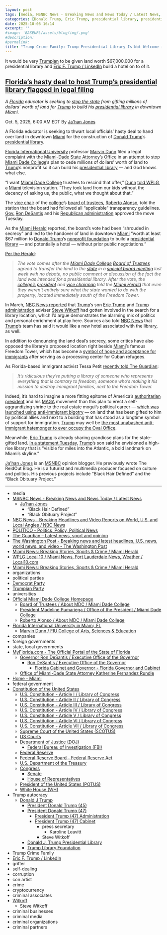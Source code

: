 ```yaml
---
layout: post
tags: [media, MSNBC News - Breaking News and News Today / Latest News, Ja’han Jones, “Black Hair Defined”, “Black Obituary Project”, NBC News - Breaking Headlines and Video Reports on World U.S. and Local Angles / NBC News, POLITICO - Politics Policy Political News, The Guardian – Latest news sport and opinion, The Washington Post - Breaking news and latest headlines U.S. news world news and video - The Washington Post, Miami News – Breaking Stories Sports & Crime / Miami Herald, WPLG Local 10 / Miami News Fort Lauderdale News Weather / Local10.com, Miami News – Breaking Stories Sports & Crime / Miami Herald, organizations, political parties, Democrat Party, Trumpian Party, universities, Official Miami Dade College Homepage, Board of Trustees / About MDC / Miami Dade College, President Madeline Pumariega / Office of the President / Miami Dade College, Roberto Alonso / About MDC / Miami Dade College, Florida International University in Miami FL, Marvin Dunn / FIU College of Arts Sciences & Education, companies, foreign governments, state local governments, MyFlorida.com - The Official Portal of the State of Florida, Governor Ron DeSantis / Executive Office of the Governor, Ron DeSantis / Executive Office of the Governor, Florida Cabinet and Governor - Florida Governor and Cabinet, Office of Miami-Dade State Attorney Katherine Fernandez Rundle, Home - Miami, federal government, Constitution of the United States, U.S. Constitution - Article I / Library of Congress, U.S. Constitution - Article II / Library of Congress, U.S. Constitution - Article III / Library of Congress, U.S. Constitution - Article IV / Library of Congress, U.S. Constitution - Article V / Library of Congress, U.S. Constitution - Article VI / Library of Congress, U.S. Constitution - Article VII / Library of Congress, Supreme Court of the United States (SCOTUS), US Courts, Department of Justice (DOJ), Federal Bureau of Investigation (FBI), Federal Reserve, Federal Reserve Board - Federal Reserve Act, U.S. Department of the Treasury, Congress, Senate, House of Representatives, President of the United States (POTUS), White House (WH), Trump autocracy, Donald J Trump, President Donald Trump (45), President Donald Trump (47), President Trump (47) Administration, President Trump (47) Cabinet, press secretary, Karoline Leavitt, Steve Witkoff, Donald J. Trump Presidential Library, Trump Library Foundation, Trump Crime Family, Eric F. Trump / LinkedIn, grifter, self-dealing, corruption, con artist, crime, cryptocurrency, criminal associates, Witkoff, Steve Witkoff, criminal businesses, criminal media, criminal organizations, criminal partners]
categories: [Donald Trump, Eric Trump, presidential library, presidential library/hotel, Miami Dade College, Ron DeSantis]
date: 2025-10-05 16:14
excerpt: ''
#image: 'BASEURL/assets/blog/img/.png'
#description:
#permalink:
title: "Trump Crime Family: Trump Presidential Library Is Not Welcome in Miami"
---
```


It would be very [Trumpian](https://www.donaldjtrump.com/) to be given land worth \$67,000,000 for a presidential library and [Eric F. Trump / LinkedIn](https://www.linkedin.com/in/erictrump/) build a hotel on to of it.

## [Florida’s hasty deal to host Trump’s presidential library flagged in legal filing](https://www.msnbc.com/top-stories/latest/trump-presidential-library-miami-dade-college-land-rcna235521)

*A [Florida](https://www.myflorida.gov/) educator is seeking to [stop the state](https://www.myflorida.gov/) from gifting millions of dollars’ worth of land for [Trump](https://www.donaldjtrump.com/) to build his [presidential library](http://www.trumplibrary.gov/home) in downtown Miami.*

Oct. 5, 2025, 6:00 AM EDT
By [Ja'han Jones](https://www.msnbc.com/author/jahan-jones-ncpn371241)

A Florida educator is seeking to thwart local officials’ hasty deal to hand over land in downtown [Miami](https://www.miami.gov/Home) for the construction of [Donald Trump](https://www.msnbc.com/rachel-maddow-show/maddowblog/trump-picks-convenient-time-change-tune-project-2025-agenda-rcna235375)’s [presidential library](https://www.msnbc.com/top-stories/latest/abc-news-settlement-trump-defamation-library-rcna184267).

[Florida International University](https://www.fiu.edu/) professor [Marvin Dunn](https://case.fiu.edu/about/directory/affiliated-profiles/dunn-marvin.html) filed a legal complaint with the [Miami-Dade State Attorney’s Office](https://miamisao.com/) in an attempt to stop [Miami Dade College](https://www.mdc.edu/)’s plan to cede millions of dollars’ worth of land to [Trump](https://www.donaldjtrump.com/)’s nonprofit so it can build his [presidential library](http://www.trumplibrary.gov/home) — and God knows what else.

“I want [Miami Dade College](https://www.mdc.edu/) trustees to rescind that offer,” [Dunn](https://case.fiu.edu/about/directory/affiliated-profiles/dunn-marvin.html) [told WPLG](https://www.local10.com/news/local/2025/10/01/miami-historian-files-legal-complaint-over-trump-library-vote-they-took-land-from-our-kids/), a [Miami](https://www.miami.gov/Home) television station. “They took land from our kids without the decency of asking us, the public, what we thought about that.”

The [vice chair](https://www.mdc.edu/about/leadership/trustees-roberto-alonso.aspx) of the [college](https://www.mdc.edu/)’s [board of trustees](https://www.mdc.edu/about/leadership/trustees.aspx), [Roberto Alonso](https://www.mdc.edu/about/leadership/trustees-roberto-alonso.aspx), told the station that the board had followed all “applicable” transparency guidelines. [Gov.](https://www.flgov.com/) [Ron DeSantis](https://www.flgov.com/eog/leadership/people/ron-desantis) and his [Republican administration](https://www.cabinet.myflorida.com/) approved the move Tuesday.

As the [Miami Herald](https://www.miamiherald.com/) reported, the board’s vote had been “shrouded in secrecy” and led to the handover of land in downtown [Miami](https://www.miami.gov/Home) “worth at least \$67 million to [Donald Trump](https://www.donaldjtrump.com/)’s [nonprofit foundation](http://www.trumplibrary.gov/) to build a [presidential library](http://www.trumplibrary.gov/home) — and potentially a hotel — without prior public negotiations.”

[Per the Herald](http://miamiherald.com/news/politics-government/article312300881.html):

> *The vote comes after the [Miami Dade College](https://www.mdc.edu/) [Board of Trustees](https://www.mdc.edu/about/leadership/trustees.aspx) agreed to transfer the land to the [state](https://www.myflorida.gov/) in a [special board meeting](https://www.mdc.edu/about/pdf/2025-trustee-agenda/20250923-agenda.pdf) last week with no debate, no public comment or discussion of the fact the land was intended for a presidential library. After the vote, the [college’s president](https://www.mdc.edu/president/madeline-pumariega/) and [vice chairman](https://www.mdc.edu/about/leadership/trustees-roberto-alonso.aspx) told the [Miami Herald](https://www.miamiherald.com/) that even they weren’t entirely sure what the state wanted to do with the property, located immediately south of the Freedom Tower.*

In March, [NBC News reported](https://www.nbcnews.com/politics/trump-administration/top-trump-adviser-gets-involved-fight-win-presidential-library-site-he-rcna195474) that [Trump](https://www.donaldjtrump.com/)’s son [Eric Trump](https://www.linkedin.com/in/erictrump/) and [Trump](https://www.donaldjtrump.com/) [administration](https://www.whitehouse.gov/administration/) adviser [Steve Witkoff](https://www.witkoff.com/) had gotten involved in the search for a library location, which I’d argue demonstrates the alarming mix of politics and personal enrichment at play here. Sources also told [NBC News](https://www.nbcnews.com/) that [Trump](https://www.donaldjtrump.com/)’s team has said it would like a new hotel associated with the library, as well.

In addition to denouncing the land deal’s secrecy, some critics have also opposed the library’s proposed location right beside [Miami](https://www.miami.gov/Home)’s famous Freedom Tower, which has become a [symbol of hope and acceptance for immigrants](https://www.nbcmiami.com/video/multimedia/miamis-freedom-tower-marks-100-years-as-symbol-of-new-beginnings/3666829/) after serving as a processing center for Cuban refugees.

As Florida-based immigrant activist Tessa Petit [recently told The Guardian](https://www.theguardian.com/us-news/2025/oct/01/miami-deal-for-trump-library-angers-critics):

> *It’s ridiculous they’re putting a library of someone who represents everything that is contrary to freedom, someone who’s making it his mission to destroy immigrant families, next to the Freedom Tower.*

Indeed, it’s hard to imagine a more fitting epitome of America’s [authoritarian president](https://www.donaldjtrump.com/) and his [MAGA](https://www.donaldjtrump.com/) movement than this plan to erect a self-aggrandizing shrine to the real estate mogul’s political career — [which was launched using anti-immigrant bigotry](https://www.washingtonpost.com/news/the-fix/wp/2017/06/16/theyre-rapists-presidents-trump-campaign-launch-speech-two-years-later-annotated/) — on land that has been gifted to him by political allies and next to a building that has stood as a longtime symbol of support for immigration. [Trump](https://www.donaldjtrump.com/) may well be [the most unabashed anti-immigrant hatemonger to ever occupy the Oval Office](https://www.politico.com/news/2024/10/12/trump-racist-rhetoric-immigrants-00183537).

Meanwhile, [Eric Trump](https://www.linkedin.com/in/erictrump/) is already sharing grandiose plans for the state-gifted land. [In a statement Tuesday](https://amp.miamiherald.com/news/politics-government/article312320111.html), [Trump](https://www.donaldjtrump.com/)’s son said he envisioned a high-rise library that is “visible for miles into the Atlantic, a bold landmark on Miami’s skyline.”

[Ja'han Jones](https://www.msnbc.com/author/jahan-jones-ncpn371241) is an [MSNBC](https://www.msnbc.com/) opinion blogger. He previously wrote The ReidOut Blog. He is a futurist and multimedia producer focused on culture and politics. His previous projects include “Black Hair Defined” and the “Black Obituary Project.”

----
- media
- [MSNBC News - Breaking News and News Today / Latest News](https://www.msnbc.com/)
    - [Ja'han Jones](https://www.msnbc.com/author/jahan-jones-ncpn371241)
        - “Black Hair Defined”
        - “Black Obituary Project”
- [NBC News - Breaking Headlines and Video Reports on World, U.S. and Local Angles / NBC News](https://www.nbcnews.com/)
- [POLITICO - Politics, Policy, Political News](https://www.politico.com/)
- [The Guardian – Latest news, sport and opinion](https://www.theguardian.com/)
- [The Washington Post - Breaking news and latest headlines, U.S. news, world news, and video - The Washington Post](https://www.washingtonpost.com/)
- [Miami News: Breaking Stories, Sports & Crime / Miami Herald](https://www.miamiherald.com/)
- [WPLG Local 10 / Miami News, Fort Lauderdale News, Weather / Local10.com](https://www.local10.com/undefined)
- [Miami News: Breaking Stories, Sports & Crime / Miami Herald](https://www.miamiherald.com/)
- organizations
- political parties
- [Democrat Party](https://www.democrats.org/)
- [Trumpian Party](https://www.gop.com/)
- universities
- [Official Miami Dade College Homepage](https://www.mdc.edu/)
    - [Board of Trustees / About MDC / Miami Dade College](https://www.mdc.edu/about/leadership/trustees.aspx)
    - [President Madeline Pumariega / Office of the President / Miami Dade College](https://www.mdc.edu/president/madeline-pumariega/)
    - [Roberto Alonso / About MDC / Miami Dade College](https://www.mdc.edu/about/leadership/trustees-roberto-alonso.aspx)
- [Florida International University in Miami, FL](https://www.fiu.edu/)
    - [Marvin Dunn / FIU College of Arts, Sciences & Education](https://case.fiu.edu/about/directory/affiliated-profiles/dunn-marvin.html)
- companies
- foreign governments
- state, local governments
- [MyFlorida.com - The Official Portal of the State of Florida](https://www.myflorida.gov/)
    - [Governor Ron DeSantis / Executive Office of the Governor](https://www.flgov.com/eog/home)
        - [Ron DeSantis / Executive Office of the Governor](https://www.flgov.com/eog/leadership/people/ron-desantis)
            - [Florida Cabinet and Governor - Florida Governor and Cabinet](https://www.cabinet.myflorida.com/)
    - [Office of Miami-Dade State Attorney Katherine Fernandez Rundle](https://miamisao.com/)
- [Home - Miami](https://www.miami.gov/Home)
- federal government
- [Constitution of the United States](https://constitution.congress.gov/constitution/)
    - [U.S. Constitution - Article I / Library of Congress](https://constitution.congress.gov/constitution/article-1/)
    - [U.S. Constitution - Article II / Library of Congress](https://constitution.congress.gov/constitution/article-2/)
    - [U.S. Constitution - Article III / Library of Congress](https://constitution.congress.gov/constitution/article-3/)
    - [U.S. Constitution - Article IV / Library of Congress](https://constitution.congress.gov/constitution/article-4/)
    - [U.S. Constitution - Article V / Library of Congress](https://constitution.congress.gov/constitution/article-5/)
    - [U.S. Constitution - Article VI / Library of Congress](https://constitution.congress.gov/constitution/article-6/)
    - [U.S. Constitution - Article VII / Library of Congress](https://constitution.congress.gov/constitution/article-7/)
    - [Supreme Court of the United States (SCOTUS)](https://www.supremecourt.gov/)
    - [US Courts](https://www.uscourts.gov/)
    - [Department of Justice (DOJ)](https://www.justice.gov/)
        - [Federal Bureau of Investigation (FBI)](https://www.fbi.gov/)
    - [Federal Reserve](https;//www.federalreserve.gov/)
    - [Federal Reserve Board - Federal Reserve Act](https://www.federalreserve.gov/aboutthefed/fract.htm)
    - [U.S. Department of the Treasury](https://home.treasury.gov/)
    - [Congress](https://www.congress.gov/)
        - [Senate](https://www.senate.gov/)
        - [House of Representatives](https://www.house.gov/)
     - [President of the United States (POTUS)](https://www.whitehouse.gov/)
    - [White House (WH)](https://www.whitehouse.gov/)
- Trump autocracy
    - [Donald J Trump](https://www.donaldjtrump.com/)
        - [President Donald Trump (45)](https://trumpwhitehouse.archives.gov/)
        - [President Donald Trump (47)](https://www.whitehouse.gov/administration/donald-j-trump/)
            - [President Trump (47) Administration](https://www.whitehouse.gov/administration/)
            - [President Trump (47) Cabinet](https://www.whitehouse.gov/administration/the-cabinet/)
                - press secretary
                    - Karoline Leavitt
                - Steve Witkoff
        - [Donald J. Trump Presidential Library](http://www.trumplibrary.gov/home)
        - [Trump Library Foundation](http://www.trumplibrary.gov/)
- Trump Crime Family
- [Eric F. Trump / LinkedIn](https://www.linkedin.com/in/erictrump/)
- grifter
- self-dealing
- corruption
- con artist
- crime
- cryptocurrency
- criminal associates
- [Witkoff](https://www.witkoff.com/)
    - Steve Witkoff
- criminal businesses
- criminal media
- criminal organizations
- criminal partners